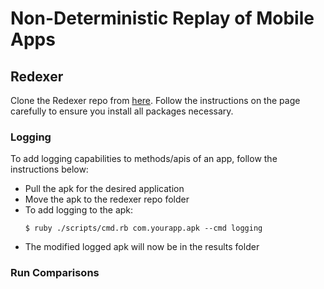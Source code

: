 # Non-Deterministic Replay of Mobile Apps
## Redexer
Clone the Redexer repo from [here](https://github.com/plum-umd/redexer).
Follow the instructions on the page carefully to ensure you install all packages necessary.

### Logging
To add logging capabilities to methods/apis of an app, follow the instructions below:
- Pull the apk for the desired application
- Move the apk to the redexer repo folder
- To add logging to the apk:
  ```
  $ ruby ./scripts/cmd.rb com.yourapp.apk --cmd logging
  ```  
- The modified logged apk will now be in the results folder

### Run Comparisons

